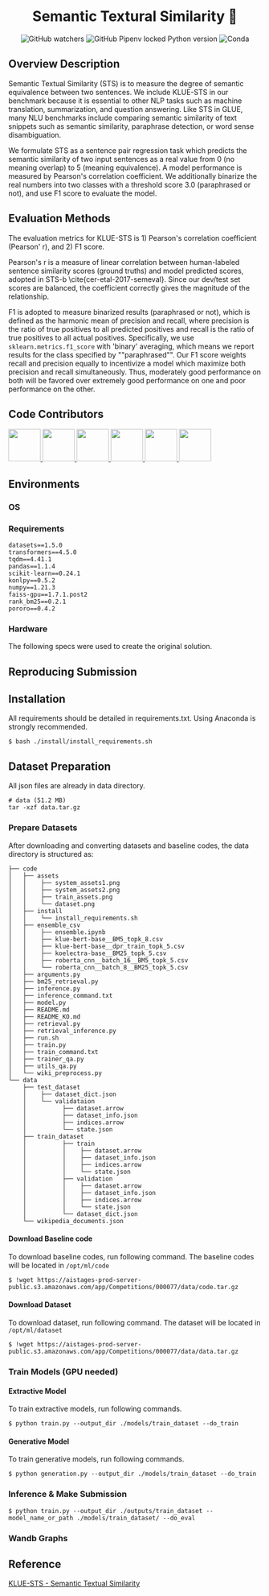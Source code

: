 <h1 align="center">Semantic Textural Similarity 👋</h1>

<p align="center">
  <img alt="GitHub watchers" src="https://img.shields.io/github/watchers/boostcampaitech2/klue-level2-nlp-03?style=social">
  <img alt="GitHub Pipenv locked Python version" src="https://img.shields.io/github/pipenv/locked/python-version/boostcampaitech2/klue-level2-nlp-03?style=plastic">
  <img alt="Conda" src="https://img.shields.io/conda/pn/boostcampaitech2/klue-level2-nlp-03">
</p>  

## Overview Description

Semantic Textual Similarity (STS) is to measure the degree of semantic equivalence between two sentences. We include KLUE-STS in our benchmark because it is essential to other NLP tasks such as machine translation, summarization, and question answering. Like STS in GLUE, many NLU benchmarks include comparing semantic similarity of text snippets such as semantic similarity, paraphrase detection, or word sense disambiguation.


We formulate STS as a sentence pair regression task which predicts the semantic similarity of two input sentences as a real value from 0 (no meaning overlap) to 5 (meaning equivalence). A model performance is measured by Pearson's correlation coefficient. We additionally binarize the real numbers into two classes with a threshold score 3.0 (paraphrased or not), and use F1 score to evaluate the model.


## Evaluation Methods
The evaluation metrics for KLUE-STS is 1) Pearson's correlation coefficient (Pearson' r), and 2) F1 score.


Pearson's r is a measure of linear correlation between human-labeled sentence similarity scores (ground truths) and model predicted scores, adopted in STS-b \cite{cer-etal-2017-semeval}. Since our dev/test set scores are balanced, the coefficient correctly gives the magnitude of the relationship.


F1 is adopted to measure binarized results (paraphrased or not), which is defined as the harmonic mean of precision and recall, where precision is the ratio of true positives to all predicted positives and recall is the ratio of true positives to all actual positives. Specifically, we use `sklearn.metrics.f1_score` with 'binary' averaging, which means we report results for the class specified by ""paraphrased"". Our F1 score weights recall and precision equally to incentivize a model which maximize both precision and recall simultaneously. Thus, moderately good performance on both will be favored over extremely good performance on one and poor performance on the other.





## Code Contributors

<p>
<a href="https://github.com/jiho-kang" target="_blank">
  <img x="5" y="5" width="64" height="64" border="0" src="https://avatars.githubusercontent.com/u/43432539?v=4"/>
</a>
<a href="https://github.com/tjddn5242" target="_blank">
  <img x="74" y="5" width="64" height="64" border="0" src="https://avatars.githubusercontent.com/u/61862332?v=4"/>
</a>
<a href="https://github.com/rukim001" target="_blank">
  <img x="143" y="5" width="64" height="64" border="0" src="https://avatars.githubusercontent.com/u/92706101?v=4"/>
</a>
<a href="https://github.com/sw6820" target="_blank">
  <img x="212" y="5" width="64" height="64" border="0" src="https://avatars.githubusercontent.com/u/52646313?v=4"/>
</a>
<a href="https://github.com/yjinheon" target="_blank">
  <img x="281" y="5" width="64" height="64" border="0" src="https://avatars.githubusercontent.com/u/37974827?v=4"/>
</a>
<a href="https://github.com/seawavve" target="_blank">
  <img x="350" y="5" width="64" height="64" border="0" src="https://avatars.githubusercontent.com/u/66352658?v=4"/>
</a>

</p>

## Environments 

### OS
<!--  - UBUNTU 18.04 -->

### Requirements
```
datasets==1.5.0
transformers==4.5.0
tqdm==4.41.1
pandas==1.1.4
scikit-learn==0.24.1
konlpy==0.5.2
numpy==1.21.3
faiss-gpu==1.7.1.post2
rank_bm25==0.2.1
pororo==0.4.2
```
### Hardware
The following specs were used to create the original solution.
<!-- - GPU(CUDA) : v100  -->

## Reproducing Submission
<!-- To reproduct my submission without retraining, do the following steps:
1. [Installation](#installation)
2. [Dataset Preparation](#Dataset-Preparation)
3. [Prepare Datasets](#Prepare-Datasets)
4. [Download Baseline Codes](#Download-Baseline-Codes)
5. [Train models](#Train-models-(GPU-needed))
6. [Inference & make submission](#Inference-&-make-submission)
7. [Ensemble](#Ensemble)
8. [Wandb graphs](#Wandb-graphs) -->

## Installation
All requirements should be detailed in requirements.txt. Using Anaconda is strongly recommended.
```
$ bash ./install/install_requirements.sh
```

## Dataset Preparation
All json files are already in data directory.
```
# data (51.2 MB)
tar -xzf data.tar.gz
```
### Prepare Datasets
After downloading  and converting datasets and baseline codes, the data directory is structured as:
```
├── code
│   ├── assets
│   │    ├── system_assets1.png
│   │    ├── system_assets2.png
│   │    ├── train_assets.png
│   │    └── dataset.png
│   ├── install
│   │    └── install_requirements.sh
│   ├── ensemble_csv
│   │    ├── ensemble.ipynb
│   │    ├── klue-bert-base__BM5_topk_8.csv
│   │    ├── klue-bert-base__dpr_train_topk_5.csv
│   │    ├── koelectra-base__BM25_topk_5.csv
│   │    ├── roberta_cnn__batch_16__BM5_topk_5.csv
│   │    └── roberta_cnn__batch_8__BM25_topk_5.csv
│   ├── arguments.py
│   ├── bm25_retrieval.py
│   ├── inference.py
│   ├── inference_command.txt
│   ├── model.py
│   ├── README.md
│   ├── README_KO.md
│   ├── retrieval.py
│   ├── retrieval_inference.py
│   ├── run.sh
│   ├── train.py
│   ├── train_command.txt
│   ├── trainer_qa.py
│   ├── utils_qa.py
│   └── wiki_preprocess.py
└── data
    ├── test_dataset
    │    ├── dataset_dict.json
    │    └── validataion
    │          ├── dataset.arrow
    │          ├── dataset_info.json
    │          ├── indices.arrow
    │          └── state.json
    ├── train_dataset
    │          ├── train    
    │          │    ├── dataset.arrow
    │          │    ├── dataset_info.json
    │          │    ├── indices.arrow
    │          │    └── state.json
    │          ├── validation
    │          │    ├── dataset.arrow
    │          │    ├── dataset_info.json
    │          │    ├── indices.arrow
    │          │    └── state.json    
    │          └── dataset_dict.json
    └── wikipedia_documents.json

```
#### Download Baseline code
To download baseline codes, run following command. The baseline codes will be located in `/opt/ml/code`
```
$ !wget https://aistages-prod-server-public.s3.amazonaws.com/app/Competitions/000077/data/code.tar.gz
```

#### Download Dataset
To download dataset, run following command. The dataset will be located in `/opt/ml/dataset`
```
$ !wget https://aistages-prod-server-public.s3.amazonaws.com/app/Competitions/000077/data/data.tar.gz
``` 
### Train Models (GPU needed)
#### Extractive Model
To train extractive models, run following commands.
```
$ python train.py --output_dir ./models/train_dataset --do_train
```
#### Generative Model
To train generative models, run following commands.
```
$ python generation.py --output_dir ./models/train_dataset --do_train
```
<!-- 
The expected training times are:

Model | GPUs | Batch Size | Training Epochs | Training Time
------------  | ------------- | ------------- | ------------- | -------------
 roberta-large + cnn | v100 | 16 | 3 | 34m 18s
 bart-base | v100 | 8 | 3 | 11m 58s
 bert-base | v100 | 16 | 5 | 25m 07s 
 koelectra-base | v100 | 16 | 3 | 15m 43s
 t-base | v100 | 8 | 3 | 9m 57s
 -->

### Inference & Make Submission
```
$ python train.py --output_dir ./outputs/train_dataset --model_name_or_path ./models/train_dataset/ --do_eval 
```

### Wandb Graphs
<!-- - Train Graphs
<p>
    <img src="https://github.com/boostcampaitech2/mrc-level2-nlp-03/blob/main/assets/train_assets.PNG">
</p>    

- System Graphs
<p>
    <img src="https://github.com/boostcampaitech2/mrc-level2-nlp-03/blob/main/assets/system_assets1.PNG">
    <img src="https://github.com/boostcampaitech2/mrc-level2-nlp-03/blob/main/assets/system_assets2.PNG">
</p> -->

## Reference
[KLUE-STS - Semantic Textual Similarity](https://klue-benchmark.com/tasks/67/data/description)
